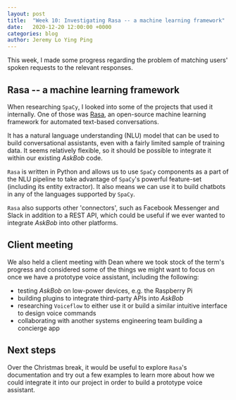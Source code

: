```yaml
---
layout: post
title:  "Week 10: Investigating Rasa -- a machine learning framework"
date:   2020-12-20 12:00:00 +0000
categories: blog
author: Jeremy Lo Ying Ping
---
```


This week, I made some progress regarding the problem of matching users' spoken requests to the relevant responses.

## Rasa -- a machine learning framework

When researching `SpaCy`, I looked into some of the projects that used it internally. One of those was [Rasa](https://rasa.com/), an open-source machine learning framework for automated text-based conversations.

It has a natural language understanding (NLU) model that can be used to build conversational assistants, even with a fairly limited sample of training data. It seems relatively flexible, so it should be possible to integrate it within our existing *AskBob* code.

`Rasa` is written in Python and allows us to use `SpaCy` components as a part of the NLU pipeline to take advantage of `SpaCy`'s powerful feature-set (including its entity extractor). It also means we can use it to build chatbots in any of the languages supported by `SpaCy`.

`Rasa` also supports other 'connectors', such as Facebook Messenger and Slack in addition to a REST API, which could be useful if we ever wanted to integrate *AskBob* into other platforms.

## Client meeting

We also held a client meeting with Dean where we took stock of the term's progress and considered some of the things we might want to focus on once we have a prototype voice assistant, including the following:
- testing *AskBob* on low-power devices, e.g. the Raspberry Pi
- building plugins to integrate third-party APIs into *AskBob*
- researching `Voiceflow` to either use it or build a similar intuitive interface to design voice commands
- collaborating with another systems engineering team building a concierge app

## Next steps

Over the Christmas break, it would be useful to explore `Rasa`'s documentation and try out a few examples to learn more about how we could integrate it into our project in order to build a prototype voice assistant.
